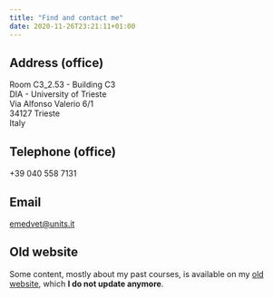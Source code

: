 ```yaml
---
title: "Find and contact me"
date: 2020-11-26T23:21:11+01:00
---
```


## Address (office)
Room C3_2.53 - Building C3\
DIA - University of Trieste\
Via Alfonso Valerio 6/1\
34127 Trieste\
Italy

## Telephone (office)
+39 040 558 7131

## Email
[emedvet@units.it](mailto:emedvet@units.it)

## Old website
Some content, mostly about my past courses, is available on my [old website](https://sites.google.com/site/ericmedvet/), which **I do not update anymore**.
